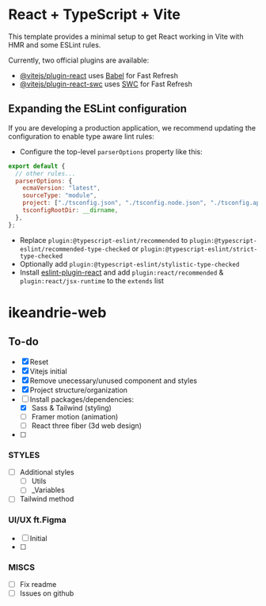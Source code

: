 # React + TypeScript + Vite

This template provides a minimal setup to get React working in Vite with HMR and some ESLint rules.

Currently, two official plugins are available:

- [@vitejs/plugin-react](https://github.com/vitejs/vite-plugin-react/blob/main/packages/plugin-react/README.md) uses [Babel](https://babeljs.io/) for Fast Refresh
- [@vitejs/plugin-react-swc](https://github.com/vitejs/vite-plugin-react-swc) uses [SWC](https://swc.rs/) for Fast Refresh

## Expanding the ESLint configuration

If you are developing a production application, we recommend updating the configuration to enable type aware lint rules:

- Configure the top-level `parserOptions` property like this:

```js
export default {
  // other rules...
  parserOptions: {
    ecmaVersion: "latest",
    sourceType: "module",
    project: ["./tsconfig.json", "./tsconfig.node.json", "./tsconfig.app.json"],
    tsconfigRootDir: __dirname,
  },
};
```

- Replace `plugin:@typescript-eslint/recommended` to `plugin:@typescript-eslint/recommended-type-checked` or `plugin:@typescript-eslint/strict-type-checked`
- Optionally add `plugin:@typescript-eslint/stylistic-type-checked`
- Install [eslint-plugin-react](https://github.com/jsx-eslint/eslint-plugin-react) and add `plugin:react/recommended` & `plugin:react/jsx-runtime` to the `extends` list

# ikeandrie-web

## To-do

- [x] Reset
- [x] Vitejs initial
- [x] Remove unecessary/unused component and styles
- [x] Project structure/organization
- [ ] Install packages/dependencies:
  - [x] Sass & Tailwind (styling)
  - [ ] Framer motion (animation)
  - [ ] React three fiber (3d web design)
- [ ]

### STYLES

- [ ] Additional styles
  - [ ] Utils
  - [ ] \_Variables
- [ ] Tailwind method

### UI/UX ft.Figma

- [ ] Initial
- [ ]

### MISCS

- [ ] Fix readme
- [ ] Issues on github
